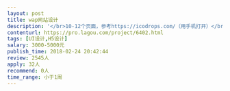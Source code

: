 ```yaml
---                
layout: post       
title: wap网站设计           
description: '</br>10-12个页面，参考https://icodrops.com/（用手机打开）</br>最好设计过区块链项目；</br>沟通方面没有障碍</br>其他无要求</br>'     
contenturl: https://pro.lagou.com/project/6402.html      
tags: [UI设计,H5设计]            
salary: 3000-5000元          
publish_time: 2018-02-24 20:42:44         
review: 2545人                   
apply: 32人                   
recommend: 0人                   
time_range: 小于1周              
---                 
```

